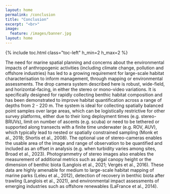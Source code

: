 ```yaml
---
layout: home
permalink: /conclusion
title: "Conclusion"
excerpt: "<br>"
image:
  feature: /images/banner.jpg
layout: home
---
```

{% include toc.html class="toc-left" h_min=2 h_max=2 %}

The need for marine spatial planning and concerns about the environmental impacts of anthropogenic activities (including climate change, pollution and offshore industries) has led to a growing requirement for large-scale habitat characterisation to inform management, through mapping or environmental assessments. The drop camera system described here is robust, wide-field, and horizontal-facing, in either the stereo or mono-video variations. It is specifically designed for rapidly collecting benthic habitat composition and has been demonstrated to improve habitat quantification across a range of depths from 2 - 220 m. The system is ideal for collecting spatially balanced point samples over large areas, which can be logistically restrictive for other survey platforms, either due to their long deployment times (e.g. stereo-BRUVs), limit on number of ascents (e.g. scuba) or need to be tethered or supported along transects with a finite time underwater (e.g. ROV, AUV), which typically lead to nested or spatially constrained sampling (Monk et al., 2018; Shortis et al., 2008). The optional use of stereo-cameras enables the usable area of the image and range of observation to be quantified and included as an offset in analysis (e.g. when turbidity varies among sites, Broad et al., 2023). Photogrammetry of stereo images also enables the measurement of additional metrics such as algal canopy height or the dimension of benthic biota (Langlois et al., 2021; Vergés et al., 2016). These data are highly amenable for medium to large-scale habitat mapping of marine parks (Leleu et al., 2012), detection of recovery in benthic biota after trawling (Langlois et al., 2021), and environmental impact assessments of emerging industries such as offshore renewables (LaFrance et al., 2014).
